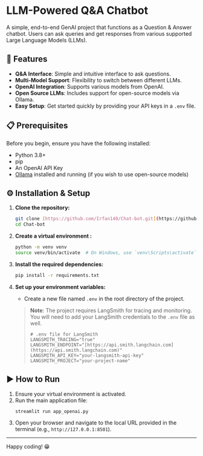 # LLM-Powered Q&A Chatbot

A simple, end-to-end GenAI project that functions as a Question & Answer chatbot. Users can ask queries and get responses from various supported Large Language Models (LLMs).

## 🚀 Features

- **Q&A Interface**: Simple and intuitive interface to ask questions.
- **Multi-Model Support**: Flexibility to switch between different LLMs.
- **OpenAI Integration**: Supports various models from OpenAI.
- **Open Source LLMs**: Includes support for open-source models via Ollama.
- **Easy Setup**: Get started quickly by providing your API keys in a `.env` file.



## 📋 Prerequisites

Before you begin, ensure you have the following installed:
- Python 3.8+
- pip
- An OpenAI API Key 
- [Ollama](https://ollama.com/) installed and running (if you wish to use open-source models)

## ⚙️ Installation & Setup

1.  **Clone the repository:**
    ```bash
    git clone [https://github.com/Irfan140/Chat-bot.git](https://github.com/Irfan140/Chat-bot.git)
    cd Chat-bot
    ```

2.  **Create a virtual environment :**
    ```bash
    python -m venv venv
    source venv/bin/activate  # On Windows, use `venv\Scripts\activate`
    ```

3.  **Install the required dependencies:**
    ```bash
    pip install -r requirements.txt
    ```

4.  **Set up your environment variables:**
    - Create a new file named `.env` in the root directory of the project.


    > **Note**: The project  requires LangSmith for tracing and monitoring. You will need to add your LangSmith credentials to the `.env` file as well.
    > ```env
    > # .env file for LangSmith
    > LANGSMITH_TRACING="true"
    > LANGSMITH_ENDPOINT="[https://api.smith.langchain.com](https://api.smith.langchain.com)"
    > LANGSMITH_API_KEY="your-langsmith-api-key"
    > LANGSMITH_PROJECT="your-project-name"
    > ```

## ▶️ How to Run

1.  Ensure your virtual environment is activated.
2.  Run the main application file:
    ```bash
    streamlit run app_openai.py
    ```
3.  Open your browser and navigate to the local URL provided in the terminal (e.g., `http://127.0.0.1:8501`).

---

Happy coding! 😁
